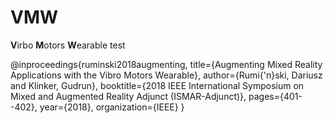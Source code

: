 # VMW
**V**irbo **M**otors **W**earable test


@inproceedings{ruminski2018augmenting,
  title={Augmenting Mixed Reality Applications with the Vibro Motors Wearable},
  author={Rumi{\'n}ski, Dariusz and Klinker, Gudrun},
  booktitle={2018 IEEE International Symposium on Mixed and Augmented Reality Adjunct (ISMAR-Adjunct)},
  pages={401--402},
  year={2018},
  organization={IEEE}
}


